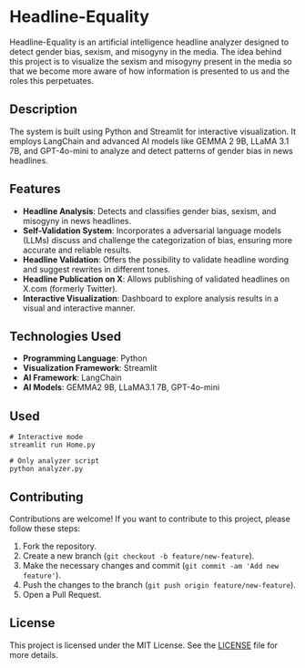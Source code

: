 # Headline-Equality

Headline-Equality is an artificial intelligence headline analyzer designed to detect gender bias, sexism, and misogyny in the media. The idea behind this project is to visualize the sexism and misogyny present in the media so that we become more aware of how information is presented to us and the roles this perpetuates.

## Description

The system is built using Python and Streamlit for interactive visualization. It employs LangChain and advanced AI models like GEMMA 2 9B, LLaMA 3.1 7B, and GPT-4o-mini to analyze and detect patterns of gender bias in news headlines.

## Features

- **Headline Analysis**: Detects and classifies gender bias, sexism, and misogyny in news headlines.
- **Self-Validation System**: Incorporates a adversarial language models (LLMs) discuss and challenge the categorization of bias, ensuring more accurate and reliable results.
- **Headline Validation**: Offers the possibility to validate headline wording and suggest rewrites in different tones.
- **Headline Publication on X**: Allows publishing of validated headlines on X.com (formerly Twitter).
- **Interactive Visualization**: Dashboard to explore analysis results in a visual and interactive manner.

## Technologies Used

- **Programming Language**: Python
- **Visualization Framework**: Streamlit
- **AI Framework**: LangChain
- **AI Models**: GEMMA2 9B, LLaMA3.1 7B, GPT-4o-mini

## Used

```
# Interactive mode
streamlit run Home.py
```

```
# Only analyzer script
python analyzer.py
```


## Contributing

Contributions are welcome! If you want to contribute to this project, please follow these steps:

1. Fork the repository.
2. Create a new branch (`git checkout -b feature/new-feature`).
3. Make the necessary changes and commit (`git commit -am 'Add new feature'`).
4. Push the changes to the branch (`git push origin feature/new-feature`).
5. Open a Pull Request.

## License

This project is licensed under the MIT License. See the [LICENSE](LICENSE) file for more details.
